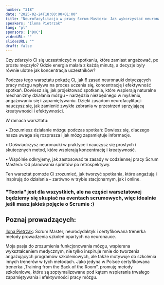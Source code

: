```yaml
---
number: "318"
date: "2025-02-24T18:00:00+01:00"
title: "Neurofacylitacja w pracy Scrum Mastera: Jak wykorzystać neuronaukę w spotkaniach zespołu"
speakers: "Ilona Pietrzak"
lang: "pl"
sponsors: ["DXC"]
videoURL: ""
slidesURL: ""
draft: false
---
```


Czy zdarzyło Ci się uczestniczyć w spotkaniu, które zamiast angażować, po prostu męczyło? Gdzie energia malała z każdą minutą, a decyzje były równie ulotne jak koncentracja uczestników?

Podczas tego warsztatu pokażę Ci, jak 6 zasad neuronauki dotyczących pracy mózgu wpływa na proces uczenia się, koncentrację i efektywność spotkań. Dowiesz się, jak projektować spotkania, które wspierają naturalne mechanizmy działania mózgu – narzędzia niezbędnego w myśleniu, angażowaniu się i zapamiętywaniu. Dzięki zasadom neurofacylitacji nauczysz się, jak zamienić zwykłe zebrania w przestrzeń sprzyjającą kreatywności i efektywności.

W ramach warsztatu:  

  • Zrozumiesz działanie mózgu podczas spotkań: Dowiesz się, dlaczego nasza uwaga się rozprasza i jak mózg zapamiętuje informacje.  

  • Doświadczysz neuronauki w praktyce i nauczysz się prostych i skutecznych metod, które wspierają koncentrację i kreatywność.

  • Wspólnie odkryjemy, jak zastosować te zasady w codziennej pracy Scrum Mastera: Od planowania sprintów po retrospektywy.

Ten warsztat pomoże Ci zrozumieć, jak tworzyć spotkania, które angażują i inspirują do działania – zarówno w trybie stacjonarnym, jak i online.   

### "Teoria" jest dla wszystkich, ale na części warsztatowej będziemy się skupiać na eventach scrumowych, więc idealnie jeśli masz jakieś pojęcie o Scrumie :)  

## Poznaj prowadzących:

<a href="https://www.linkedin.com/in/ilonapietrzak/" target="_blank">Ilona Pietrzak</a>: Scrum Master, neurodydaktyk i certyfikowana trenerka metody prowadzenia szkoleń opartych na neuronauce.

Moja pasja do zrozumienia funkcjonowania mózgu, wspierana wykształceniem medycznym, nie tylko inspiruje mnie do tworzenia angażujących programów szkoleniowych, ale także motywuje do szkolenia innych trenerów w tych metodach. Jako jedyna w Polsce certyfikowana trenerka „Training from the Back of the Room”, promuję metody szkoleniowe, które są zoptymalizowane pod kątem wspierania trwałego zapamiętywania i efektywności pracy mózgu.


